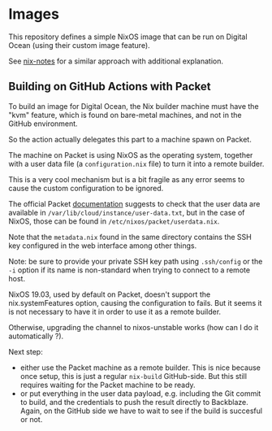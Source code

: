 # Images

This repository defines a simple NixOS image that can be run on Digital Ocean
(using their custom image feature). 

See [nix-notes](https://github.com/noteed/nix-notes) for a similar approach
with additional explanation.


## Building on GitHub Actions with Packet

To build an image for Digital Ocean, the Nix builder machine must have the
"kvm" feature, which is found on bare-metal machines, and not in the GitHub
environment.

So the action actually delegates this part to a machine spawn on Packet.

The machine on Packet is using NixOS as the operating system, together with a
user data file (a `configuration.nix` file) to turn it into a remote builder.

This is a very cool mechanism but is a bit fragile as any error seems to cause
the custom configuration to be ignored.

The official Packet
[documentation](https://www.packet.com/developers/docs/servers/key-features/user-data/)
suggests to check that the user data are available in
`/var/lib/cloud/instance/user-data.txt`, but in the case of NixOS, those can be
found in `/etc/nixos/packet/userdata.nix`.

Note that the `metadata.nix` found in the same directory contains the SSH key
configured in the web interface among other things.

Note: be sure to provide your private SSH key path using `.ssh/config` or the
`-i` option if its name is non-standard when trying to connect to a remote
host.

NixOS 19.03, used by default on Packet, doesn't support the nix.systemFeatures
option, causing the configuration to fails. But it seems it is not necessary to
have it in order to use it as a remote builder.

Otherwise, upgrading the channel to nixos-unstable works (how can I do
it automatically ?).

Next step:

- either use the Packet machine as a remote builder. This is nice because once
  setup, this is just a regular `nix-build` GitHub-side. But this still
  requires waiting for the Packet machine to be ready.
- or put everything in the user data payload, e.g. including the Git commit to
  build, and the credentials to push the result directly to Backblaze. Again,
  on the GitHub side we have to wait to see if the build is succesful or not.
